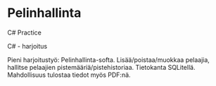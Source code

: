 # Pelinhallinta
 C# Practice

C# - harjoitus

Pieni harjoitustyö:
Pelinhallinta-softa. 
Lisää/poistaa/muokkaa pelaajia, hallitse pelaajien pistemääriä/pistehistoriaa.
Tietokanta SQLitellä. Mahdollisuus tulostaa tiedot myös PDF:nä.
